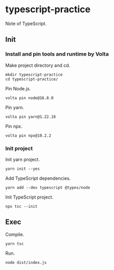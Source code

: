 # typescript-practice #

Note of TypeScript.

## Init ##

### Install and pin tools and runtime by Volta ###

Make project directory and cd.

```console
mkdir typescript-practice
cd typescript-practice/
```

Pin Node.js.

```console
volta pin node@16.8.0
```

Pin yarn.

```console
volta pin yarn@1.22.18
```

Pin npx.

```console
volta pin npx@10.2.2
```

### Init project ###

Init yarn project.

```console
yarn init --yes
```

Add TypeScript dependencies.

```console
yarn add --dev typescript @types/node
```

Init TypeScript project.

```console
npx tsc --init
```

## Exec ##

Compile.

```console
yarn tsc
```

Run.

```console
node dist/index.js
```
